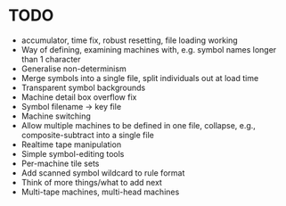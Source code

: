 # TODO
* accumulator, time fix, robust resetting, file loading working
* Way of defining, examining machines with, e.g. symbol names longer than 1 character
* Generalise non-determinism
* Merge symbols into a single file, split individuals out at load time
* Transparent symbol backgrounds
* Machine detail box overflow fix 
* Symbol filename -> key file
* Machine switching
* Allow multiple machines to be defined in one file, collapse, e.g., composite-subtract into a single file
* Realtime tape manipulation
* Simple symbol-editing tools
* Per-machine tile sets
* Add scanned symbol wildcard to rule format
* Think of more things/what to add next
* Multi-tape machines, multi-head machines